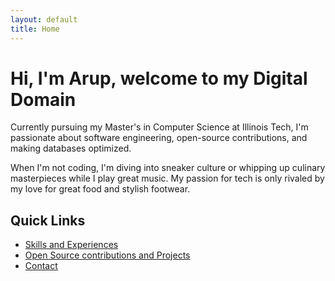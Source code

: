 ```yaml
---
layout: default
title: Home
---
```


# Hi, I'm Arup, welcome to my Digital Domain

Currently pursuing my Master's in Computer Science at Illinois Tech, I'm passionate about software engineering, open-source contributions, and making databases optimized.


When I'm not coding, I'm diving into sneaker culture or whipping up culinary masterpieces while I play great music. My passion for tech is only rivaled by my love for great food and stylish footwear.

## Quick Links
- [Skills and Experiences](/about/)
- [Open Source contributions and Projects](/projects/)
- [Contact](/contact/)
